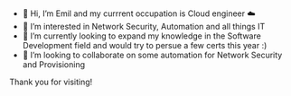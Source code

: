 - 👋 Hi, I’m Emil and my currrent occupation is Cloud engineer ☁️
- 👀 I’m interested in  Network Security, Automation and all things IT
- 🌱 I’m currently looking to expand my knowledge in the Software Development field and would try to persue a few certs this year :)
- 💞️ I’m looking to collaborate on some automation for Network Security and Provisioning

Thank you for visiting!


<!---
eevlogiev7/eevlogiev7 is a ✨ special ✨ repository because its `README.md` (this file) appears on your GitHub profile.
You can click the Preview link to take a look at your changes.
--->
